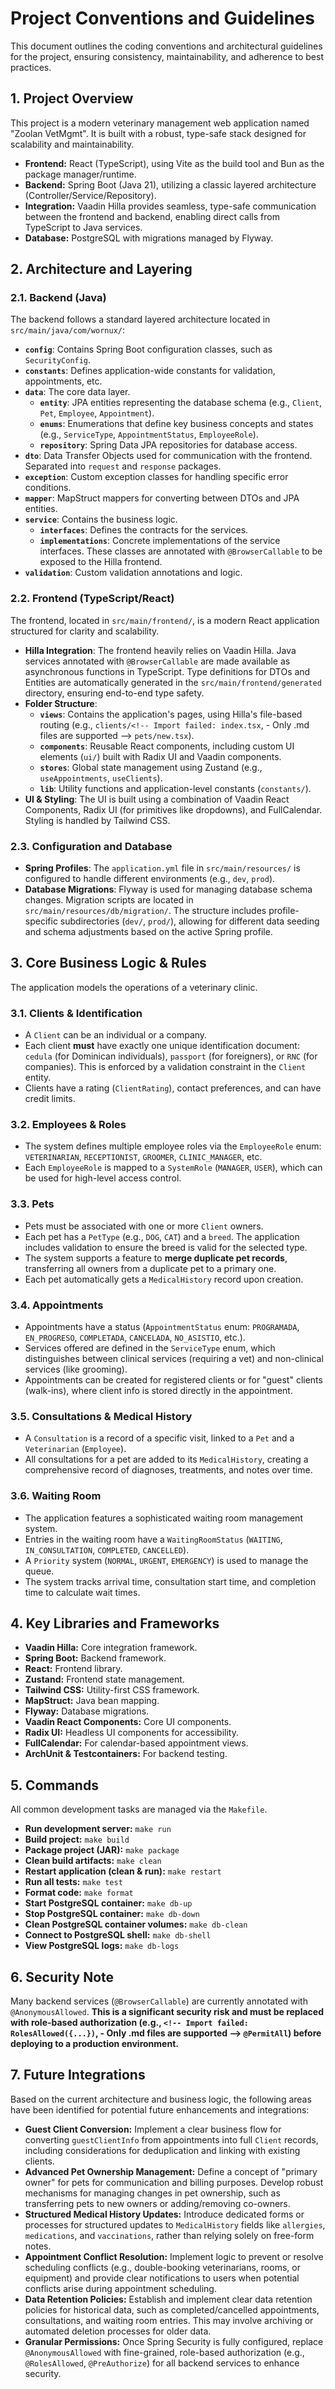 # Project Conventions and Guidelines

This document outlines the coding conventions and architectural guidelines for the project, ensuring consistency, maintainability, and adherence to best practices.

## 1. Project Overview

This project is a modern veterinary management web application named "Zoolan VetMgmt". It is built with a robust, type-safe stack designed for scalability and maintainability.

-   **Frontend:** React (TypeScript), using Vite as the build tool and Bun as the package manager/runtime.
-   **Backend:** Spring Boot (Java 21), utilizing a classic layered architecture (Controller/Service/Repository).
-   **Integration:** Vaadin Hilla provides seamless, type-safe communication between the frontend and backend, enabling direct calls from TypeScript to Java services.
-   **Database:** PostgreSQL with migrations managed by Flyway.

## 2. Architecture and Layering

### 2.1. Backend (Java)

The backend follows a standard layered architecture located in `src/main/java/com/wornux/`:

-   **`config`**: Contains Spring Boot configuration classes, such as `SecurityConfig`.
-   **`constants`**: Defines application-wide constants for validation, appointments, etc.
-   **`data`**: The core data layer.
    -   **`entity`**: JPA entities representing the database schema (e.g., `Client`, `Pet`, `Employee`, `Appointment`).
    -   **`enums`**: Enumerations that define key business concepts and states (e.g., `ServiceType`, `AppointmentStatus`, `EmployeeRole`).
    -   **`repository`**: Spring Data JPA repositories for database access.
-   **`dto`**: Data Transfer Objects used for communication with the frontend. Separated into `request` and `response` packages.
-   **`exception`**: Custom exception classes for handling specific error conditions.
-   **`mapper`**: MapStruct mappers for converting between DTOs and JPA entities.
-   **`service`**: Contains the business logic.
    -   **`interfaces`**: Defines the contracts for the services.
    -   **`implementations`**: Concrete implementations of the service interfaces. These classes are annotated with `@BrowserCallable` to be exposed to the Hilla frontend.
-   **`validation`**: Custom validation annotations and logic.

### 2.2. Frontend (TypeScript/React)

The frontend, located in `src/main/frontend/`, is a modern React application structured for clarity and scalability.

-   **Hilla Integration**: The frontend heavily relies on Vaadin Hilla. Java services annotated with `@BrowserCallable` are made available as asynchronous functions in TypeScript. Type definitions for DTOs and Entities are automatically generated in the `src/main/frontend/generated` directory, ensuring end-to-end type safety.
-   **Folder Structure**:
    -   **`views`**: Contains the application's pages, using Hilla's file-based routing (e.g., `clients/<!-- Import failed: index.tsx`, - Only .md files are supported --> `pets/new.tsx`).
    -   **`components`**: Reusable React components, including custom UI elements (`ui/`) built with Radix UI and Vaadin components.
    -   **`stores`**: Global state management using Zustand (e.g., `useAppointments`, `useClients`).
    -   **`lib`**: Utility functions and application-level constants (`constants/`).
-   **UI & Styling**: The UI is built using a combination of Vaadin React Components, Radix UI (for primitives like dropdowns), and FullCalendar. Styling is handled by Tailwind CSS.

### 2.3. Configuration and Database

-   **Spring Profiles**: The `application.yml` file in `src/main/resources/` is configured to handle different environments (e.g., `dev`, `prod`).
-   **Database Migrations**: Flyway is used for managing database schema changes. Migration scripts are located in `src/main/resources/db/migration/`. The structure includes profile-specific subdirectories (`dev/`, `prod/`), allowing for different data seeding and schema adjustments based on the active Spring profile.

## 3. Core Business Logic & Rules

The application models the operations of a veterinary clinic.

### 3.1. Clients & Identification
-   A `Client` can be an individual or a company.
-   Each client **must** have exactly one unique identification document: `cedula` (for Dominican individuals), `passport` (for foreigners), or `RNC` (for companies). This is enforced by a validation constraint in the `Client` entity.
-   Clients have a rating (`ClientRating`), contact preferences, and can have credit limits.

### 3.2. Employees & Roles
-   The system defines multiple employee roles via the `EmployeeRole` enum: `VETERINARIAN`, `RECEPTIONIST`, `GROOMER`, `CLINIC_MANAGER`, etc.
-   Each `EmployeeRole` is mapped to a `SystemRole` (`MANAGER`, `USER`), which can be used for high-level access control.

### 3.3. Pets
-   Pets must be associated with one or more `Client` owners.
-   Each pet has a `PetType` (e.g., `DOG`, `CAT`) and a `breed`. The application includes validation to ensure the breed is valid for the selected type.
-   The system supports a feature to **merge duplicate pet records**, transferring all owners from a duplicate pet to a primary one.
-   Each pet automatically gets a `MedicalHistory` record upon creation.

### 3.4. Appointments
-   Appointments have a status (`AppointmentStatus` enum: `PROGRAMADA`, `EN_PROGRESO`, `COMPLETADA`, `CANCELADA`, `NO_ASISTIO`, etc.).
-   Services offered are defined in the `ServiceType` enum, which distinguishes between clinical services (requiring a vet) and non-clinical services (like grooming).
-   Appointments can be created for registered clients or for "guest" clients (walk-ins), where client info is stored directly in the appointment.

### 3.5. Consultations & Medical History
-   A `Consultation` is a record of a specific visit, linked to a `Pet` and a `Veterinarian` (`Employee`).
-   All consultations for a pet are added to its `MedicalHistory`, creating a comprehensive record of diagnoses, treatments, and notes over time.

### 3.6. Waiting Room
-   The application features a sophisticated waiting room management system.
-   Entries in the waiting room have a `WaitingRoomStatus` (`WAITING`, `IN_CONSULTATION`, `COMPLETED`, `CANCELLED`).
-   A `Priority` system (`NORMAL`, `URGENT`, `EMERGENCY`) is used to manage the queue.
-   The system tracks arrival time, consultation start time, and completion time to calculate wait times.

## 4. Key Libraries and Frameworks

-   **Vaadin Hilla:** Core integration framework.
-   **Spring Boot:** Backend framework.
-   **React:** Frontend library.
-   **Zustand:** Frontend state management.
-   **Tailwind CSS:** Utility-first CSS framework.
-   **MapStruct:** Java bean mapping.
-   **Flyway:** Database migrations.
-   **Vaadin React Components:** Core UI components.
-   **Radix UI:** Headless UI components for accessibility.
-   **FullCalendar:** For calendar-based appointment views.
-   **ArchUnit & Testcontainers:** For backend testing.

## 5. Commands

All common development tasks are managed via the `Makefile`.

-   **Run development server:** `make run`
-   **Build project:** `make build`
-   **Package project (JAR):** `make package`
-   **Clean build artifacts:** `make clean`
-   **Restart application (clean & run):** `make restart`
-   **Run all tests:** `make test`
-   **Format code:** `make format`
-   **Start PostgreSQL container:** `make db-up`
-   **Stop PostgreSQL container:** `make db-down`
-   **Clean PostgreSQL container volumes:** `make db-clean`
-   **Connect to PostgreSQL shell:** `make db-shell`
-   **View PostgreSQL logs:** `make db-logs`

## 6. Security Note

Many backend services (`@BrowserCallable`) are currently annotated with `@AnonymousAllowed`. **This is a significant security risk and must be replaced with role-based authorization (e.g., `<!-- Import failed: RolesAllowed({...})`, - Only .md files are supported --> `@PermitAll`) before deploying to a production environment.**

## 7. Future Integrations

Based on the current architecture and business logic, the following areas have been identified for potential future enhancements and integrations:

-   **Guest Client Conversion:** Implement a clear business flow for converting `guestClientInfo` from appointments into full `Client` records, including considerations for deduplication and linking with existing clients.
-   **Advanced Pet Ownership Management:** Define a concept of "primary owner" for pets for communication and billing purposes. Develop robust mechanisms for managing changes in pet ownership, such as transferring pets to new owners or adding/removing co-owners.
-   **Structured Medical History Updates:** Introduce dedicated forms or processes for structured updates to `MedicalHistory` fields like `allergies`, `medications`, and `vaccinations`, rather than relying solely on free-form notes.
-   **Appointment Conflict Resolution:** Implement logic to prevent or resolve scheduling conflicts (e.g., double-booking veterinarians, rooms, or equipment) and provide clear notifications to users when potential conflicts arise during appointment scheduling.
-   **Data Retention Policies:** Establish and implement clear data retention policies for historical data, such as completed/cancelled appointments, consultations, and waiting room entries. This may involve archiving or automated deletion processes for older data.
-   **Granular Permissions:** Once Spring Security is fully configured, replace `@AnonymousAllowed` with fine-grained, role-based authorization (e.g., `@RolesAllowed`, `@PreAuthorize`) for all backend services to enhance security.
